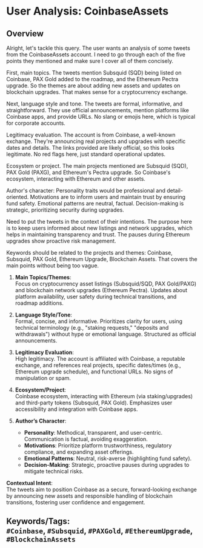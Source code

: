 # User Analysis: CoinbaseAssets

## Overview

<think>
Alright, let's tackle this query. The user wants an analysis of some tweets from the CoinbaseAssets account. I need to go through each of the five points they mentioned and make sure I cover all of them concisely.

First, main topics. The tweets mention Subsquid (SQD) being listed on Coinbase, PAX Gold added to the roadmap, and the Ethereum Pectra upgrade. So the themes are about adding new assets and updates on blockchain upgrades. That makes sense for a cryptocurrency exchange.

Next, language style and tone. The tweets are formal, informative, and straightforward. They use official announcements, mention platforms like Coinbase apps, and provide URLs. No slang or emojis here, which is typical for corporate accounts.

Legitimacy evaluation. The account is from Coinbase, a well-known exchange. They're announcing real projects and upgrades with specific dates and details. The links provided are likely official, so this looks legitimate. No red flags here, just standard operational updates.

Ecosystem or project. The main projects mentioned are Subsquid (SQD), PAX Gold (PAXG), and Ethereum's Pectra upgrade. So Coinbase's ecosystem, interacting with Ethereum and other assets.

Author's character: Personality traits would be professional and detail-oriented. Motivations are to inform users and maintain trust by ensuring fund safety. Emotional patterns are neutral, factual. Decision-making is strategic, prioritizing security during upgrades.

Need to put the tweets in the context of their intentions. The purpose here is to keep users informed about new listings and network upgrades, which helps in maintaining transparency and trust. The pauses during Ethereum upgrades show proactive risk management.

Keywords should be related to the projects and themes: Coinbase, Subsquid, PAX Gold, Ethereum Upgrade, Blockchain Assets. That covers the main points without being too vague.
</think>

1. **Main Topics/Themes**:  
   Focus on cryptocurrency asset listings (Subsquid/SQD, PAX Gold/PAXG) and blockchain network upgrades (Ethereum Pectra). Updates about platform availability, user safety during technical transitions, and roadmap additions.  

2. **Language Style/Tone**:  
   Formal, concise, and informative. Prioritizes clarity for users, using technical terminology (e.g., "staking requests," "deposits and withdrawals") without hype or emotional language. Structured as official announcements.  

3. **Legitimacy Evaluation**:  
   High legitimacy. The account is affiliated with Coinbase, a reputable exchange, and references real projects, specific dates/times (e.g., Ethereum upgrade schedule), and functional URLs. No signs of manipulation or spam.  

4. **Ecosystem/Project**:  
   Coinbase ecosystem, interacting with Ethereum (via staking/upgrades) and third-party tokens (Subsquid, PAX Gold). Emphasizes user accessibility and integration with Coinbase apps.  

5. **Author’s Character**:  
   - **Personality**: Methodical, transparent, and user-centric. Communication is factual, avoiding exaggeration.  
   - **Motivations**: Prioritize platform trustworthiness, regulatory compliance, and expanding asset offerings.  
   - **Emotional Patterns**: Neutral, risk-averse (highlighting fund safety).  
   - **Decision-Making**: Strategic, proactive pauses during upgrades to mitigate technical risks.  

**Contextual Intent**:  
The tweets aim to position Coinbase as a secure, forward-looking exchange by announcing new assets and responsible handling of blockchain transitions, fostering user confidence and engagement.  

**Keywords/Tags**:  
`#Coinbase`, `#Subsquid`, `#PAXGold`, `#EthereumUpgrade`, `#BlockchainAssets`
---
